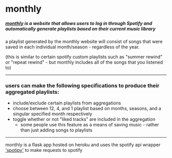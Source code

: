 # monthly

##### [monthly](http://www.month-ly.com) is a website that allows users to log in through Spotify and automatically generate playlists based on their current music library

a playlist generated by the monthly website will consist of songs that were saved in each individual month/season - regardless of the year.

(this is similar to certain spotify custom playlists such as "summer rewind" or "repeat rewind" - but monthly includes all of the songs that you listened to)

---

### users can make the following specifications to produce their aggregated playlists:
* include/exclude certain playlists from aggregations
* choose between 12, 4, and 1 playlist based on months, seasons, and a singular specified month respectively
* toggle whether or not "liked tracks" are included in the aggregation
   * some people use this feature as a means of saving music - rather than just adding songs to playlists
  
  
---

monthly is a flask app hosted on heroku and uses the spotify api wrapper  ['spotipy'](https://github.com/plamere/spotipy) to make requests to spotify